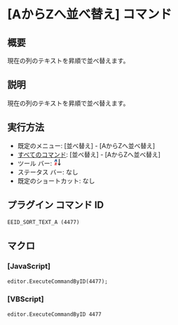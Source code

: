 # \[AからZへ並べ替え\] コマンド

## 概要

現在の列のテキストを昇順で並べ替えます。

## 説明

現在の列のテキストを昇順で並べ替えます。

## 実行方法

- 既定のメニュー: \[並べ替え\] \- \[AからZへ並べ替え\]
- [すべてのコマンド](../../glossary/allcommands): \[並べ替え\] \- \[AからZへ並べ替え\]
- ツール バー: ![](../../images/sortinga-z.png)
- ステータス バー: なし
- 既定のショートカット: なし

## プラグイン コマンド ID

```
EEID_SORT_TEXT_A (4477)
```

## マクロ

### \[JavaScript\]

```
editor.ExecuteCommandByID(4477);
```

### \[VBScript\]

```
editor.ExecuteCommandByID 4477
```
